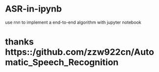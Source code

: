 # ASR-in-ipynb
use rnn to implement a end-to-end algorithm with jupyter notebook
# thanks https::/github.com/zzw922cn/Automatic_Speech_Recognition 
